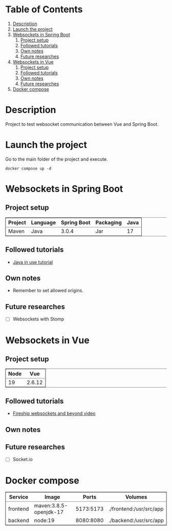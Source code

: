 
# Table of Contents

1.  [Description](#orgb9decc9)
2.  [Launch the project](#orgcd470e5)
3.  [Websockets in Spring Boot](#org529b474)
    1.  [Project setup](#orgdd0d822)
    2.  [Followed tutorials](#orgae4f1fa)
    3.  [Own notes](#orgfa5164d)
    4.  [Future researches](#org82b5c56)
4.  [Websockets in Vue](#org79065f6)
    1.  [Project setup](#orgec8cc77)
    2.  [Followed tutorials](#orga771c67)
    3.  [Own notes](#org55227a9)
    4.  [Future researches](#orgc87c326)
5.  [Docker compose](#org6439797)


<a id="orgb9decc9"></a>

# Description

Project to test websocket communication between Vue and Spring Boot.


<a id="orgcd470e5"></a>

# Launch the project

Go to the main folder of the project and execute.

    docker compose up -d


<a id="org529b474"></a>

# Websockets in Spring Boot


<a id="orgdd0d822"></a>

## Project setup

<table border="2" cellspacing="0" cellpadding="6" rules="groups" frame="hsides">


<colgroup>
<col  class="org-left" />

<col  class="org-left" />

<col  class="org-right" />

<col  class="org-left" />

<col  class="org-right" />
</colgroup>
<thead>
<tr>
<th scope="col" class="org-left">Project</th>
<th scope="col" class="org-left">Language</th>
<th scope="col" class="org-right">Spring Boot</th>
<th scope="col" class="org-left">Packaging</th>
<th scope="col" class="org-right">Java</th>
</tr>
</thead>

<tbody>
<tr>
<td class="org-left">Maven</td>
<td class="org-left">Java</td>
<td class="org-right">3.0.4</td>
<td class="org-left">Jar</td>
<td class="org-right">17</td>
</tr>
</tbody>
</table>


<a id="orgae4f1fa"></a>

## Followed tutorials

- [Java in use tutorial](https://www.javainuse.com/spring/boot-websocket)


<a id="orgfa5164d"></a>

## Own notes

-   Remember to set allowed origins.


<a id="org82b5c56"></a>

## Future researches

- [ ] Websockets with Stomp


<a id="org79065f6"></a>

# Websockets in Vue


<a id="orgec8cc77"></a>

## Project setup

<table border="2" cellspacing="0" cellpadding="6" rules="groups" frame="hsides">


<colgroup>
<col  class="org-right" />

<col  class="org-right" />
</colgroup>
<thead>
<tr>
<th scope="col" class="org-right">Node</th>
<th scope="col" class="org-right">Vue</th>
</tr>
</thead>

<tbody>
<tr>
<td class="org-right">19</td>
<td class="org-right">2.6.12</td>
</tr>
</tbody>
</table>


<a id="orga771c67"></a>

## Followed tutorials

- [Fireship websockets and beyond video](https://www.youtube.com/watch?v=1BfCnjr_Vjg)


<a id="org55227a9"></a>

## Own notes


<a id="orgc87c326"></a>

## Future researches

- [ ] Socket.io


<a id="org6439797"></a>

# Docker compose

<table border="2" cellspacing="0" cellpadding="6" rules="groups" frame="hsides">


<colgroup>
<col  class="org-left" />

<col  class="org-left" />

<col  class="org-right" />

<col  class="org-left" />
</colgroup>
<thead>
<tr>
<th scope="col" class="org-left">Service</th>
<th scope="col" class="org-left">Image</th>
<th scope="col" class="org-right">Ports</th>
<th scope="col" class="org-left">Volumes</th>
</tr>
</thead>

<tbody>
<tr>
<td class="org-left">frontend</td>
<td class="org-left">maven:3.8.5-openjdk-17</td>
<td class="org-right">5173:5173</td>
<td class="org-left">./frontend:/usr/src/app</td>
</tr>


<tr>
<td class="org-left">backend</td>
<td class="org-left">node:19</td>
<td class="org-right">8080:8080</td>
<td class="org-left">./backend:/usr/src/app</td>
</tr>
</tbody>
</table>

